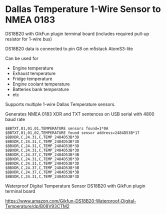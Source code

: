 # Dallas Temperature 1-Wire Sensor to NMEA 0183


DS18B20 with GikFun plugin terminal board (includes required pull-up resistor for 1-wire bus)

DS18B20 data is connected to pin G8 on m5stack AtomS3-lite

Can be used for 

- Engine temperature
- Exhaust temperature
- Fridge temperature
- Engine coolant temperature
- Batteries bank temperature
- etc

Supports multiple 1-wire Dallas Temperature sensors.

Generates NMEA 0183 XDR and TXT sentences on USB serial with 4800 baud rate

````
$BBTXT,01,01,01,TEMPERATURE sensors found=1*0A
$BBTXT,01,01,02,TEMPERATURE found sensor address=2484D53B*17
$BBXDR,C,24.31,C,TEMP_2484D53B*3D
$BBXDR,C,24.31,C,TEMP_2484D53B*3D
$BBXDR,C,24.31,C,TEMP_2484D53B*3D
$BBXDR,C,24.31,C,TEMP_2484D53B*3D
$BBXDR,C,24.37,C,TEMP_2484D53B*3B
$BBXDR,C,24.31,C,TEMP_2484D53B*3D
$BBXDR,C,24.31,C,TEMP_2484D53B*3D
$BBXDR,C,24.37,C,TEMP_2484D53B*3B
$BBXDR,C,24.37,C,TEMP_2484D53B*3B
$BBXDR,C,24.31,C,TEMP_2484D53B*3D
````

Waterproof Digital Temperature Sensor DS18B20 with GikFun plugin terminal board

https://www.amazon.com/Gikfun-DS18B20-Waterproof-Digital-Temperature/dp/B08V93CTM2
